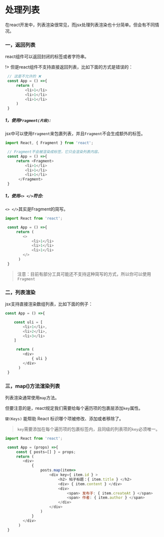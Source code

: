 # 处理列表 
在react开发中，列表渲染很常见，而jsx处理列表渲染也十分简单。但会有不同情况。  

### 一，返回列表
react组件可以返回封闭的标签或者字符串。  

!> 但是react组件不支持直接返回列表，比如下面的方式是错误的：

```js
 // 这是不允许的 ❌
 const App = () =>{
     return (
         <li>1</li>
         <li>1</li>
         <li>1</li>
     )
 }
```
##### 1，使用`Fragment(片段)`:
jsx中可以使用`Fragment`来包裹列表，并且`Fragment`不会生成额外的标签。
```js
import React, { Fragment } from 'react';

 // Fragment不会被渲染成标签，它只会渲染列表内容。
 const App = () =>{
     return <Fragment>
         <li>1</li>
         <li>1</li>
         <li>1</li>
      </Fragment>
 }
```

##### 1，使用`<> </>`符合:
`<> </>`其实是Fragment的简写。
```js
import React from 'react';

 const App = () =>{
     return (
        <>
            <li>1</li>
            <li>1</li>
            <li>1</li>
        </>
      )
 }
```
> 注意：目前有部分工具可能还不支持这种简写的方式，所以你可以使用`Fragment`

### 二，列表渲染  
jsx支持直接渲染数组列表，比如下面的例子：
```js
const App = () =>{

    const uli = [
        <li>1</li>,
        <li>2</li>,
        <li>3</li>
    ]

     return (
        <div>
            { uli }
        </div>
      )
 }
```
### 三，map()方法渲染列表
列表渲染通常使用`map`方法。

但要注意的是，react规定我们需要给每个遍历项的包裹层添加`key`属性。

`键(Keys)` 能帮助 React 标识哪个项被修改、添加或者移除了。      

> `key`需要添加在每个遍历项的包裹标签内，且同级的列表项的`key`必须唯一。  

```js
import React from 'react';

 const App = (props) =>{
     const { posts=[] } = props;
     return (
        <div>
            {
                posts.map(item=>
                    <div key={ item.id } >
                        <h2> 帖子标题：{ item.title } </h2>
                        <div> { item.content } </div>
                        <div> 
                            <span> 发布于: { item.createAt } </span> 
                            <span> 作者: { item.author } </span> 
                        </div>
                    </div>
                )
            }
        </div>
      )
 }
```
